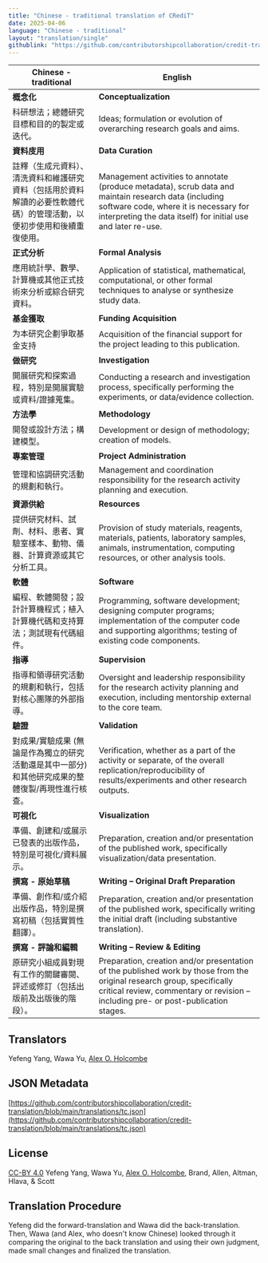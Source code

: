 ```yaml
---
title: "Chinese - traditional translation of CRediT"
date: 2025-04-06
language: "Chinese - traditional"
layout: "translation/single"
githublink: "https://github.com/contributorshipcollaboration/credit-translation/blob/main/translations/tc.json"
---
```


| Chinese - traditional | English |
| --- | --- |
| **概念化** | **Conceptualization** |
| 科研想法；總體研究目標和目的的製定或迭代。 | Ideas; formulation or evolution of overarching research goals and aims. |
| **資料庋用** | **Data Curation** |
| 註釋（生成元資料）、清洗資料和維護研究資料（包括用於資料解讀的必要性軟體代碼）的管理活動，以便初步使用和後續重復使用。 | Management activities to annotate (produce metadata), scrub data and maintain research data (including software code, where it is necessary for interpreting the data itself) for initial use and later re-use. |
| **正式分析** | **Formal Analysis** |
| 應用統計學、數學、計算機或其他正式技術來分析或綜合研究資料。 | Application of statistical, mathematical, computational, or other formal techniques to analyse or synthesize study data. |
| **基金獲取** | **Funding Acquisition** |
| 为本研究企劃爭取基金支持 | Acquisition of the financial support for the project leading to this publication. |
| **做研究** | **Investigation** |
| 開展研究和探索過程，特別是開展實驗或資料/證據蒐集。 | Conducting a research and investigation process, specifically performing the experiments, or data/evidence collection. |
| **方法學** | **Methodology** |
| 開發或設計方法；構建模型。 | Development or design of methodology; creation of models. |
| **專案管理** | **Project Administration** |
| 管理和協調研究活動的規劃和執行。 | Management and coordination responsibility for the research activity planning and execution. |
| **資源供給** | **Resources** |
| 提供研究材料、試劑、材料、患者、實驗室樣本、動物、儀器、計算資源或其它分析工具。 | Provision of study materials, reagents, materials, patients, laboratory samples, animals, instrumentation, computing resources, or other analysis tools. |
| **軟體** | **Software** |
| 編程、軟體開發；設計計算機程式；植入計算機代碼和支持算法；測試現有代碼組件。 | Programming, software development; designing computer programs; implementation of the computer code and supporting algorithms; testing of existing code components. |
| **指導** | **Supervision** |
| 指導和領導研究活動的規劃和執行，包括對核心團隊的外部指導。 | Oversight and leadership responsibility for the research activity planning and execution, including mentorship external to the core team. |
| **驗證** | **Validation** |
|  對成果/實驗成果 (無論是作為獨立的研究活動還是其中一部分) 和其他研究成果的整體復製/再現性進行核查。 | Verification, whether as a part of the activity or separate, of the overall replication/reproducibility of results/experiments and other research outputs. |
| **可視化** | **Visualization** |
| 準備、創建和/或展示已發表的出版作品，特別是可視化/資料展示。 | Preparation, creation and/or presentation of the published work, specifically visualization/data presentation. |
| **撰寫 - 原始草稿** | **Writing – Original Draft Preparation** |
| 準備、創作和/或介紹出版作品，特別是撰寫初稿（包括實質性翻譯）。 | Preparation, creation and/or presentation of the published work, specifically writing the initial draft (including substantive translation). |
| **撰寫 - 評論和編輯** | **Writing – Review & Editing** |
| 原研究小組成員對現有工作的關鍵審閱、評述或修訂（包括出版前及出版後的階段）。 | Preparation, creation and/or presentation of the published work by those from the original research group, specifically critical review, commentary or revision – including pre- or post-publication stages. |

## Translators

Yefeng  Yang, Wawa  Yu, [Alex O. Holcombe](https://orcid.org/0000-0003-2869-0085)

## JSON Metadata

[https://github.com/contributorshipcollaboration/credit-translation/blob/main/translations/tc.json](https://github.com/contributorshipcollaboration/credit-translation/blob/main/translations/tc.json)

## License

[CC-BY 4.0](https://creativecommons.org/licenses/by/4.0/) Yefeng  Yang, Wawa  Yu, [Alex O. Holcombe](https://orcid.org/0000-0003-2869-0085), Brand, Allen, Altman, Hlava, & Scott

## Translation Procedure

Yefeng did the forward-translation and Wawa did the back-translation. Then, Wawa (and Alex, who doesn't know Chinese) looked through it comparing the original to the back translation and using their own judgment, made small changes and finalized the translation.